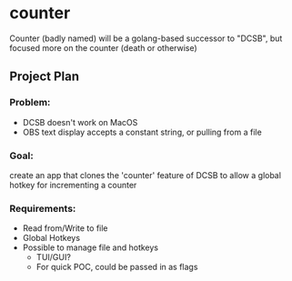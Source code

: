 # counter

Counter (badly named) will be a golang-based successor to "DCSB", but focused more on the counter (death or otherwise)


## Project Plan

### Problem:

* DCSB doesn't work on MacOS
* OBS text display accepts a constant string, or pulling from a file

### Goal:

create an app that clones the 'counter' feature of DCSB to allow a global hotkey for incrementing a counter

### Requirements:

* Read from/Write to file
* Global Hotkeys
* Possible to manage file and hotkeys
  * TUI/GUI?
  * For quick POC, could be passed in as flags
